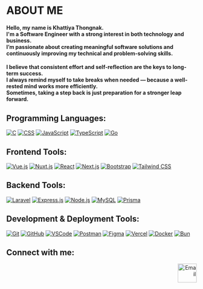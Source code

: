 <h1 align="start">ABOUT ME</h1>

<!-- INTRO -->
<h4 align="start">
  Hello, my name is <b>Khattiya Thongnak</b>.<br>
  I'm a Software Engineer with a strong interest in both <b>technology and business</b>.<br>
  I’m passionate about creating meaningful software solutions and continuously improving my technical and problem-solving skills.
</h4>

<!-- MOTIVATION -->
<h4 align="start">
  I believe that consistent effort and self-reflection are the keys to long-term success.<br>
  I always remind myself to take breaks when needed — because a well-rested mind works more efficiently.<br>
  Sometimes, taking a step back is just preparation for a stronger leap forward.
</h4>

<!-- LANGUAGES -->
## Programming Languages:
[<img src="https://skillicons.dev/icons?i=c" alt="C" />](https://en.cppreference.com/w/c)
[<img src="https://skillicons.dev/icons?i=css" alt="CSS" />](https://developer.mozilla.org/docs/Web/CSS)
[<img src="https://skillicons.dev/icons?i=js" alt="JavaScript" />](https://developer.mozilla.org/docs/Web/JavaScript)
[<img src="https://skillicons.dev/icons?i=ts" alt="TypeScript" />](https://www.typescriptlang.org/docs/)
[<img src="https://skillicons.dev/icons?i=go" alt="Go" />](https://go.dev/doc/)

## Frontend Tools:
[<img src="https://skillicons.dev/icons?i=vue" alt="Vue.js" />](https://vuejs.org/)
[<img src="https://skillicons.dev/icons?i=nuxt" alt="Nuxt.js" />](https://nuxt.com/)
[<img src="https://skillicons.dev/icons?i=react" alt="React" />](https://react.dev/)
[<img src="https://skillicons.dev/icons?i=nextjs" alt="Next.js" />](https://nextjs.org/)
[<img src="https://skillicons.dev/icons?i=bootstrap" alt="Bootstrap" />](https://getbootstrap.com/)
[<img src="https://skillicons.dev/icons?i=tailwind" alt="Tailwind CSS" />](https://tailwindcss.com/)

## Backend Tools:
[<img src="https://skillicons.dev/icons?i=laravel" alt="Laravel" />](https://laravel.com/docs)
[<img src="https://skillicons.dev/icons?i=express" alt="Express.js" />](https://expressjs.com/)
[<img src="https://skillicons.dev/icons?i=nodejs" alt="Node.js" />](https://nodejs.org/en/docs)
[<img src="https://skillicons.dev/icons?i=mysql" alt="MySQL" />](https://dev.mysql.com/doc/)
[<img src="https://skillicons.dev/icons?i=prisma" alt="Prisma" />](https://www.prisma.io/docs/)

## Development & Deployment Tools:
[<img src="https://skillicons.dev/icons?i=git" alt="Git" />](https://git-scm.com/doc)
[<img src="https://skillicons.dev/icons?i=github" alt="GitHub" />](https://docs.github.com/)
[<img src="https://skillicons.dev/icons?i=vscode" alt="VSCode" />](https://code.visualstudio.com/docs)
[<img src="https://skillicons.dev/icons?i=postman" alt="Postman" />](https://learning.postman.com/docs/)
[<img src="https://skillicons.dev/icons?i=figma" alt="Figma" />](https://help.figma.com/hc/en-us)
[<img src="https://skillicons.dev/icons?i=vercel" alt="Vercel" />](https://vercel.com/docs)
[<img src="https://skillicons.dev/icons?i=docker" alt="Docker" />](https://docs.docker.com/)
[<img src="https://skillicons.dev/icons?i=bun" alt="Bun" />](https://bun.sh/docs)

<!-- CONNECT -->
<h2 align="left">Connect with me:</h2>
<p align="right">
  <a href="mailto:khattiyaDCI072@gmail.com">
    <img src="https://img.icons8.com/color/48/gmail--v1.png" alt="Email" width="50" height="50" />
  </a>
</p>

